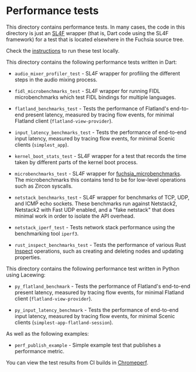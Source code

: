 # Performance tests

This directory contains performance tests. In many cases, the code in this
directory is just an [SL4F] wrapper (that is, Dart code using the SL4F
framework) for a test that is located elsewhere in the Fuchsia source tree.

Check the [instructions][instructions] to run these test locally.

This directory contains the following performance tests written in Dart:

*   `audio_mixer_profiler_test` - SL4F wrapper for profiling the different
    steps in the audio mixing process.

*   `fidl_microbenchmarks_test` - SL4F wrapper for running FIDL
    microbenchmarks which test FIDL bindings for multiple languages.

*   `flatland_benchmarks_test` - Tests the performance of Flatland's
    end-to-end present latency, measured by tracing flow events, for minimal
    Flatland client (`flatland-view-provider`).

*   `input_latency_benchmarks_test` - Tests the performance of
    end-to-end input latency, measured by tracing flow events, for minimal
    Scenic clients (`simplest_app`).

*   `kernel_boot_stats_test` - SL4F wrapper for a test that records the
    time taken by different parts of the kernel boot process.

*   `microbenchmarks_test` - SL4F wrapper for [fuchsia_microbenchmarks].
    The microbenchmarks this contains tend to be for low-level operations
    such as Zircon syscalls.

*   `netstack_benchmarks_test` - SL4F wrapper for benchmarks of TCP, UDP, and
    ICMP echo sockets. These benchmarks run against Netstack2, Netstack2 with
    Fast UDP enabled, and a "fake netstack" that does minimal work in order to
    isolate the API overhead.

*   `netstack_iperf_test` - Tests network stack performance using the
    benchmarking tool `iperf3`.

*   `rust_inspect_benchmarks_test` - Tests the performance of various Rust
    [Inspect] operations, such as creating and deleting nodes and updating
    properties.

This directory contains the following performance test written in Python using
Lacewing:

*   `py_flatland_benchmark` - Tests the performance of Flatland's
    end-to-end present latency, measured by tracing flow events, for minimal
    Flatland client (`flatland-view-provider`).

*   `py_input_latency_benchmark` - Tests the performance of
    end-to-end input latency, measured by tracing flow events, for minimal
    Scenic clients (`simplest-app-flatland-session`).

As well as the following examples:

*   `perf_publish_example` - Simple example test that publishes a performance
    metric.

You can view the test results from CI builds in [Chromeperf][chromeperf].

<!-- Reference links -->

[SL4F]: /docs/concepts/testing/sl4f.md
[Inspect]: /docs/development/inspect/README.md
[fuchsia_microbenchmarks]: /src/tests/microbenchmarks
[chromeperf]: /docs/development/performance/chromeperf_user_guide.md
[instructions]: /docs/development/performance/running_performance_tests.md
